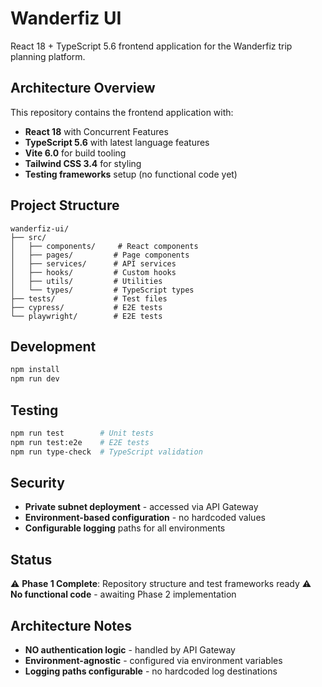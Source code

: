 # Wanderfiz UI

React 18 + TypeScript 5.6 frontend application for the Wanderfiz trip planning platform.

## Architecture Overview

This repository contains the frontend application with:
- **React 18** with Concurrent Features
- **TypeScript 5.6** with latest language features  
- **Vite 6.0** for build tooling
- **Tailwind CSS 3.4** for styling
- **Testing frameworks** setup (no functional code yet)

## Project Structure

```
wanderfiz-ui/
├── src/
│   ├── components/     # React components
│   ├── pages/         # Page components
│   ├── services/      # API services
│   ├── hooks/         # Custom hooks
│   ├── utils/         # Utilities
│   └── types/         # TypeScript types
├── tests/             # Test files
├── cypress/           # E2E tests
└── playwright/        # E2E tests
```

## Development

```bash
npm install
npm run dev
```

## Testing

```bash
npm run test        # Unit tests
npm run test:e2e    # E2E tests
npm run type-check  # TypeScript validation
```

## Security

- **Private subnet deployment** - accessed via API Gateway
- **Environment-based configuration** - no hardcoded values
- **Configurable logging** paths for all environments

## Status

⚠️ **Phase 1 Complete**: Repository structure and test frameworks ready
⚠️ **No functional code** - awaiting Phase 2 implementation

## Architecture Notes

- **NO authentication logic** - handled by API Gateway
- **Environment-agnostic** - configured via environment variables
- **Logging paths configurable** - no hardcoded log destinations